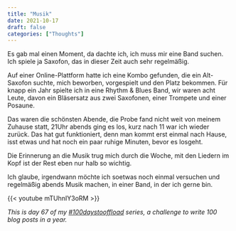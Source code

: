 ```yaml
---
title: "Musik"
date: 2021-10-17
draft: false
categories: ["Thoughts"]
---
```

Es gab mal einen Moment, da dachte ich, ich muss mir eine Band suchen. Ich spiele ja Saxofon, das in dieser Zeit auch sehr regelmäßig.

Auf einer Online-Plattform hatte ich eine Kombo gefunden, die ein Alt-Saxofon suchte, mich beworben, vorgespielt und den Platz bekommen. Für knapp ein Jahr spielte ich in eine Rhythm & Blues Band, wir waren acht Leute, davon ein Bläsersatz aus zwei Saxofonen, einer Trompete und einer Posaune.

Das waren die schönsten Abende, die Probe fand nicht weit von meinem Zuhause statt, 21Uhr abends ging es los, kurz nach 11 war ich wieder zurück. Das hat gut funktioniert, denn man kommt erst einmal nach Hause, isst etwas und hat noch ein paar ruhige Minuten, bevor es losgeht.

Die Erinnerung an die Musik trug mich durch die Woche, mit den Liedern im Kopf ist der Rest eben nur halb so wichtig.

Ich glaube, irgendwann möchte ich soetwas noch einmal versuchen und regelmäßig abends Musik machen, in einer Band, in der ich gerne bin.

{{< youtube mTUhnIY3oRM >}}

_This is day 67 of my [#100daystooffload](https://100daystooffload.com/) series, a challenge to write 100 blog posts in a year._